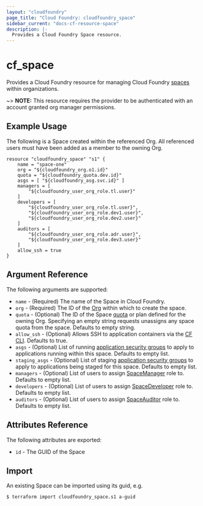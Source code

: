 ```yaml
---
layout: "cloudfoundry"
page_title: "Cloud Foundry: cloudfoundry_space"
sidebar_current: "docs-cf-resource-space"
description: |-
  Provides a Cloud Foundry Space resource.
---
```


# cf\_space

Provides a Cloud Foundry resource for managing Cloud Foundry [spaces](https://docs.cloudfoundry.org/concepts/roles.html) within organizations.

~> **NOTE:** This resource requires the provider to be authenticated with an account granted org manager permissions.


## Example Usage

The following is a Space created within the referenced Org. All referenced users must have been added as a member to the owning Org.

```
resource "cloudfoundry_space" "s1" {
    name = "space-one"
    org = "${cloudfoundry_org.o1.id}"
    quota = "${cloudfoundry_quota.dev.id}"
    asgs = [ "${cloudfoundry_asg.svc.id}" ]
    managers = [
        "${cloudfoundry_user_org_role.tl.user}"
    ]
    developers = [
        "${cloudfoundry_user_org_role.tl.user}",
        "${cloudfoundry_user_org_role.dev1.user}",
        "${cloudfoundry_user_org_role.dev2.user}"
    ]
    auditors = [
        "${cloudfoundry_user_org_role.adr.user}",
        "${cloudfoundry_user_org_role.dev3.user}"
    ]
    allow_ssh = true
}
```

## Argument Reference

The following arguments are supported:

* `name` - (Required) The name of the Space in Cloud Foundry.
* `org` - (Required) The ID of the [Org](/docs/providers/cloudfoundry/r/org.html) within which to create the space.
* `quota` - (Optional) The ID of the Space [quota](/docs/providers/cloudfoundry/r/space_quota.html) or plan defined for the owning Org. Specifying an empty string requests unassigns any space quota from the space. Defaults to empty string.
* `allow_ssh` - (Optional) Allows SSH to application containers via the [CF CLI](https://github.com/cloudfoundry/cli). Defaults to true.
* `asgs` - (Optional) List of running [application security groups](/docs/providers/cloudfoundry/r/asg.html) to apply to applications running within this space. Defaults to empty list.
* `staging_asgs` - (Optional) List of staging [application security groups](/docs/providers/cloudfoundry/r/asg.html) to apply to applications being staged for this space. Defaults to empty list.
* `managers` - (Optional) List of users to assign [SpaceManager](https://docs.cloudfoundry.org/concepts/roles.html#roles) role to. Defaults to empty list.
* `developers` - (Optional) List of users to assign [SpaceDeveloper](https://docs.cloudfoundry.org/concepts/roles.html#roles) role to. Defaults to empty list.
* `auditors` - (Optional) List of users to assign [SpaceAuditor](https://docs.cloudfoundry.org/concepts/roles.html#roles) role to. Defaults to empty list.

## Attributes Reference

The following attributes are exported:

* `id` - The GUID of the Space

## Import

An existing Space can be imported using its guid, e.g.

```
$ terraform import cloudfoundry_space.s1 a-guid
```
